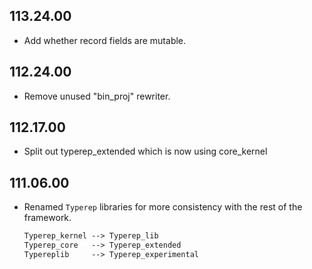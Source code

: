 ## 113.24.00

- Add whether record fields are mutable.

## 112.24.00

- Remove unused "bin_proj" rewriter.

## 112.17.00

- Split out typerep_extended which is now using core_kernel

## 111.06.00

- Renamed `Typerep` libraries for more consistency with the rest of
  the framework.

    ```ocaml
    Typerep_kernel --> Typerep_lib
    Typerep_core   --> Typerep_extended
    Typereplib     --> Typerep_experimental
    ```

